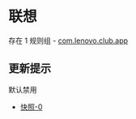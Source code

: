 # 联想

存在 1 规则组 - [com.lenovo.club.app](/src/apps/com.lenovo.club.app.ts)

## 更新提示

默认禁用

- [快照-0](https://i.gkd.li/import/13498778)
